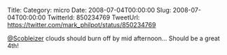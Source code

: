 Title: 
Category: micro
Date: 2008-07-04T00:00:00
Slug: 2008-07-04T00:00:00
TwitterId: 850234769
TweetUrl: https://twitter.com/mark_philpot/status/850234769

[@Scobleizer](https://twitter.com/Scobleizer) clouds should burn off by mid afternoon...  Should be a great 4th!